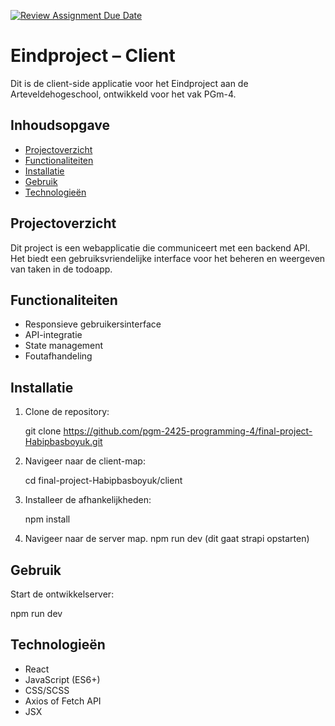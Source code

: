 [![Review Assignment Due Date](https://classroom.github.com/assets/deadline-readme-button-22041afd0340ce965d47ae6ef1cefeee28c7c493a6346c4f15d667ab976d596c.svg)](https://classroom.github.com/a/GeL61fu8)
# Eindproject – Client

Dit is de client-side applicatie voor het Eindproject aan de Arteveldehogeschool, ontwikkeld voor het vak PGm-4.

## Inhoudsopgave

- [Projectoverzicht](#projectoverzicht)
- [Functionaliteiten](#functionaliteiten)
- [Installatie](#installatie)
- [Gebruik](#gebruik)
- [Technologieën](#technologieën)

## Projectoverzicht

Dit project is een webapplicatie die communiceert met een backend API. Het biedt een gebruiksvriendelijke interface voor het beheren en weergeven van taken in de todoapp.

## Functionaliteiten

- Responsieve gebruikersinterface
- API-integratie
- State management
- Foutafhandeling

## Installatie

1. Clone de repository:

    git clone https://github.com/pgm-2425-programming-4/final-project-Habipbasboyuk.git

2. Navigeer naar de client-map:

    cd final-project-Habipbasboyuk/client

3. Installeer de afhankelijkheden:

    npm install

4. Navigeer naar de server map.
    npm run dev (dit gaat strapi opstarten)


## Gebruik

Start de ontwikkelserver:

npm run dev

## Technologieën

- React
- JavaScript (ES6+)
- CSS/SCSS
- Axios of Fetch API
- JSX

